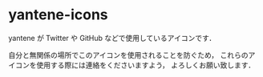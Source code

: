 yantene-icons
=============

yantene が Twitter や GitHub などで使用しているアイコンです．

自分と無関係の場所でこのアイコンを使用されることを防ぐため，
これらのアイコンを使用する際には連絡をくださいますよう，
よろしくお願い致します．
